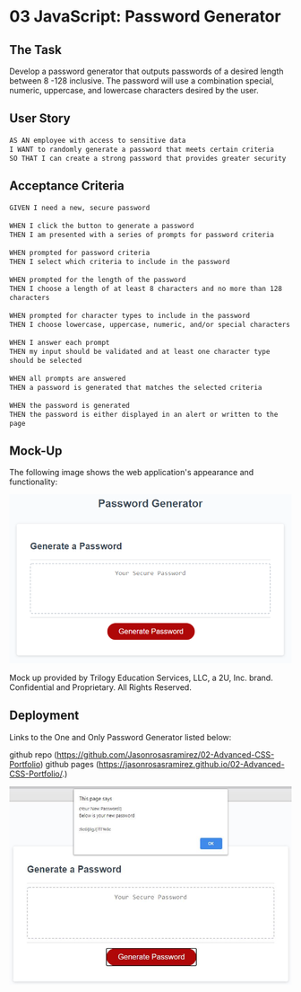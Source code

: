 # 03 JavaScript: Password Generator

## The Task

Develop a password generator that outputs passwords of a desired length between 8 -128 inclusive. The password will use a combination special, numeric, uppercase, and lowercase characters desired by the user.  

## User Story

```
AS AN employee with access to sensitive data
I WANT to randomly generate a password that meets certain criteria
SO THAT I can create a strong password that provides greater security

```

## Acceptance Criteria

```
GIVEN I need a new, secure password

WHEN I click the button to generate a password
THEN I am presented with a series of prompts for password criteria

WHEN prompted for password criteria
THEN I select which criteria to include in the password

WHEN prompted for the length of the password
THEN I choose a length of at least 8 characters and no more than 128 characters

WHEN prompted for character types to include in the password
THEN I choose lowercase, uppercase, numeric, and/or special characters

WHEN I answer each prompt
THEN my input should be validated and at least one character type should be selected

WHEN all prompts are answered
THEN a password is generated that matches the selected criteria

WHEN the password is generated
THEN the password is either displayed in an alert or written to the page

```

## Mock-Up

The following image shows the web application's appearance and functionality:

![The Password Generator application displays a red button to "Generate Password".](./Assets/03-javascript-homework-demo.png)

Mock up provided by Trilogy Education Services, LLC, a 2U, Inc. brand. Confidential and Proprietary. All Rights Reserved.
 
## Deployment

Links to the One and Only Password Generator listed below: 

github repo (https://github.com/Jasonrosasramirez/02-Advanced-CSS-Portfolio)
github pages (https://jasonrosasramirez.github.io/02-Advanced-CSS-Portfolio/.)

![The One and Only Password Generator deployment snippet.](./Assets/Deployment.JPG)


